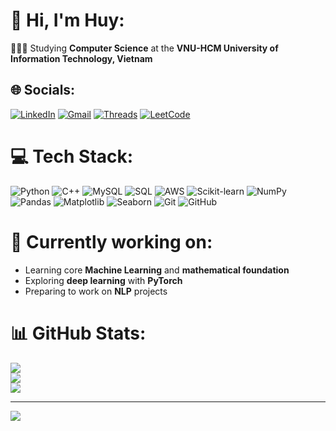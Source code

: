# 💫 Hi, I'm Huy:
👨🏻‍🎓 Studying **Computer Science** at the **VNU-HCM University of Information Technology, Vietnam**<br>
<!-- 📄 My curriculum vitae: [Click here](youtube.com) -->

## 🌐 Socials:
[![LinkedIn](https://img.shields.io/badge/LinkedIn-%230077B5.svg?logo=linkedin&logoColor=white)](https://linkedin.com/in/huyngo06)
[![Gmail](https://img.shields.io/badge/Gmail-D14836?logo=gmail&logoColor=white)](mailto:huy.ngo.tech@gmail.com)
[![Threads](https://img.shields.io/badge/Threads-000000?logo=threads&logoColor=white)](https://www.threads.net/@huyngo.apr)
[![LeetCode](https://img.shields.io/badge/LeetCode-%23FFA116.svg?logo=leetcode&logoColor=white)](https://leetcode.com/gitHuyNgo)

# 💻 Tech Stack:
![Python](https://img.shields.io/badge/python-3670A0?style=for-the-badge&logo=python&logoColor=ffdd54) 
![C++](https://img.shields.io/badge/c++-%2300599C.svg?style=for-the-badge&logo=c%2B%2B&logoColor=white) 
![MySQL](https://img.shields.io/badge/mysql-%2300f.svg?style=for-the-badge&logo=mysql&logoColor=white)
![SQL](https://img.shields.io/badge/sql-%2300B8D9.svg?style=for-the-badge&logo=mysql&logoColor=white)
![AWS](https://img.shields.io/badge/AWS-%23FF9900.svg?style=for-the-badge&logo=amazon-aws&logoColor=white) 
![Scikit-learn](https://img.shields.io/badge/scikit--learn-F7931E.svg?style=for-the-badge&logo=scikit-learn&logoColor=white)
![NumPy](https://img.shields.io/badge/numpy-%23013243.svg?style=for-the-badge&logo=numpy&logoColor=white) 
![Pandas](https://img.shields.io/badge/pandas-%23150458.svg?style=for-the-badge&logo=pandas&logoColor=white) 
![Matplotlib](https://img.shields.io/badge/matplotlib-%23ffffff.svg?style=for-the-badge&logo=matplotlib&logoColor=black)
![Seaborn](https://img.shields.io/badge/seaborn-%2300CED1.svg?style=for-the-badge&logo=seaborn&logoColor=white)
![Git](https://img.shields.io/badge/git-%23F05033.svg?style=for-the-badge&logo=git&logoColor=white) 
![GitHub](https://img.shields.io/badge/github-%23121011.svg?style=for-the-badge&logo=github&logoColor=white)

# 🎯 Currently working on:
- Learning core **Machine Learning** and **mathematical foundation**
- Exploring **deep learning** with **PyTorch**
- Preparing to work on **NLP** projects 

# 📊 GitHub Stats:
![](https://github-readme-stats.vercel.app/api?username=gitHuyNgo&theme=radical&hide_border=false&include_all_commits=true&count_private=true)<br/>
![](https://github-readme-streak-stats.herokuapp.com/?user=gitHuyNgo&theme=radical&hide_border=false)<br/>
![](https://github-readme-stats.vercel.app/api/top-langs/?username=gitHuyNgo&theme=radical&hide_border=false&include_all_commits=true&count_private=true&layout=compact)

---
[![](https://visitcount.itsvg.in/api?id=gitHuyNgo&icon=0&color=0)](https://visitcount.itsvg.in)
<!-- ## 🏆 GitHub Trophies
![](https://github-profile-trophy.vercel.app/?username=gitHuyNgo&theme=radical&no-frame=false&no-bg=true&margin-w=4)

---
[![](https://visitcount.itsvg.in/api?id=gitHuyNgo&icon=0&color=0)](https://visitcount.itsvg.in) -->

<!-- Proudly created with GPRM ( https://gprm.itsvg.in ) --
